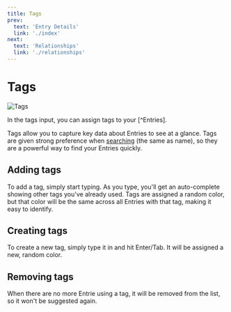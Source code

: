 ```yaml
---
title: Tags
prev: 
  text: 'Entry Details'
  link: './index'
next: 
  text: 'Relationships'
  link: './relationships'
---
```


# Tags
![Tags](/assets/images/tags.webp)

In the tags input, you can assign tags to your [^Entries].  

Tags allow you to capture key data about Entries to see at a glance.  Tags are given strong preference when [searching](/reference/navigation/search) (the same as name), so they are a powerful way to find your Entries quickly.

## Adding tags
To add a tag, simply start typing. As you type, you'll get an auto-complete showing other tags you've already used.  Tags are assigned a random color, but that color will be the same across all Entries with that tag, making it easy to identify.  

<!-- Tags are Topic-specific.  So, for example, if you are in a Location and another Location has been tagged "Region", then you will see "Region" available as an auto-complete.  If you are in an Organization, you won't see that tag available.  Within a topic, a given tag is assigned a random color, but that color will be the same across all Entries with that tag, making it easy to identify.   -->

## Creating tags
To create a new tag, simply type it in and hit Enter/Tab. It will be assigned a new, random color. 

## Removing tags
When there are no more Entrie using a tag, it will be removed from the list, so it won't be suggested again.
